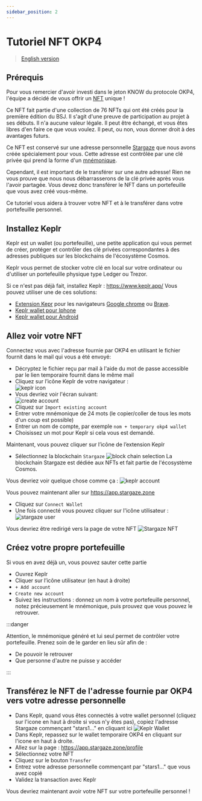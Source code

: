 ```yaml
---
sidebar_position: 2
---
```


# Tutoriel NFT OKP4

> [English version](./en.md)

## Prérequis

Pour vous remercier d'avoir investi dans le jeton KNOW du protocole OKP4, l'équipe a décidé de vous offrir un [NFT](https://en.wikipedia.org/wiki/Non-fungible_token) unique !

Ce NFT fait partie d'une collection de 76 NFTs qui ont été créés pour la première édition du BSJ. Il s'agit d'une preuve de participation au projet à ses débuts. Il n'a aucune valeur légale. Il peut être échangé, et vous êtes libres d'en faire ce que vous voulez. Il peut, ou non, vous donner droit à des avantages futurs.

Ce NFT est conservé sur une adresse personnelle [Stargaze](https://www.stargaze.zone/) que nous avons créée spécialement pour vous. Cette adresse est contrôlée par une clé privée qui prend la forme d'un [mnémonique](https://journalducoin.com/actualites/phrases-mnemoniques/).

Cependant, il est important de le transférer sur une autre adresse! Rien ne vous prouve que nous nous débarrasserons de la clé privée après vous l'avoir partagée. Vous devez donc transférer le NFT dans un portefeuille que vous avez créé vous-même.

Ce tutoriel vous aidera à trouver votre NFT et à le transférer dans votre portefeuille personnel.

## Installez Keplr

Keplr est un wallet (ou portefeuille), une petite application qui vous permet de créer, protéger et contrôler des clé privées correspondantes à des adresses publiques sur les blockchains de l'écosystème Cosmos.

Keplr vous permet de stocker votre clé en local sur votre ordinateur ou d'utiliser un portefeuille physique type Ledger ou Trezor.

Si ce n'est pas déjà fait, installez Keplr : <https://www.keplr.app/>
Vous pouvez utiliser une de ces solutions:

- [Extension Kepr](https://chrome.google.com/webstore/detail/keplr/dmkamcknogkgcdfhhbddcghachkejeap) pour les navigateurs [Google chrome](https://www.google.com/chrome/index.html) ou [Brave](https://brave.com/).
- [Keplr wallet pour Iphone](https://apps.apple.com/us/app/keplr-wallet)
- [Keplr wallet pour Android](https://play.google.com/store/apps/details?id=com.chainapsis.keplr)

## Allez voir votre NFT

Connectez vous avec l'adresse fournie par OKP4 en utilisant le fichier fournit dans le mail qui vous a été envoyé:

- Décryptez le fichier reçu par mail à l'aide du mot de passe accessible par le lien temporaire fournit dans le même mail
- Cliquez sur l’icône Keplr de votre navigateur :  
  ![keplr icon](/img/content/nft-tutorial/keplr-icon.png)
- Vous devriez voir l'écran suivant:  
  ![create account](/img/content/nft-tutorial/account-creation-keplr.png)
- Cliquez sur `Import existing account`
- Entrer votre mnémonique de 24 mots (le copier/coller de tous les mots d'un coup est possible)
- Entrer un nom de compte, par exemple `nom + temporary okp4 wallet`
- Choisissez un mot pour Keplr si cela vous est demandé.

Maintenant, vous pouvez cliquer sur l’icône de l’extension Keplr

- Sélectionnez la blockchain `Stargaze` ![block chain selection](/img/content/nft-tutorial/block-chain-select.png)
La blockchain Stargaze est dédiée aux NFTs et fait partie de l'écosystème Cosmos.

Vous devriez voir quelque chose comme ça :
![keplr account](/img/content/nft-tutorial/keplr-account.png)

Vous pouvez maintenant aller sur <https://app.stargaze.zone>

- Cliquez sur `Connect Wallet`
- Une fois connecté vous pouvez cliquer sur l'icône utilisateur : ![stargaze user](/img/content/nft-tutorial/stargaze-account.png)

Vous devriez être redirigé vers la page de votre NFT
![Stargaze NFT](/img/content/nft-tutorial/stargaze-nft.png)

## Créez votre propre portefeuille

Si vous en avez déjà un, vous pouvez sauter cette partie

- Ouvrez Keplr
- Cliquer sur l’icône utilisateur (en haut à droite)
- `+ Add account`
- `Create new account`
- Suivez les instructions : donnez un nom à votre portefeuille personnel, notez précieusement le mnémonique, puis prouvez que vous pouvez le retrouver.

:::danger

Attention, le mnémonique généré et lui seul permet de contrôler votre portefeuille. Prenez soin de le garder en lieu sûr afin de :

- De pouvoir le retrouver
- Que personne d'autre ne puisse y accéder

:::

## Transférez le NFT de l'adresse fournie par OKP4 vers votre adresse personnelle

- Dans Keplr, quand vous êtes connectés à votre wallet personnel (cliquez sur l'icone en haut à droite si vous n'y êtes pas), copiez l'adresse Stargaze commençant "stars1..." en cliquant ici ![Keplr Wallet](/img/content/nft-tutorial/stargaze-wallet.PNG) 
- Dans Keplr, repassez sur le wallet temporaire OKP4 en cliquant sur l'icone en haut à droite.
- Allez sur la page : <https://app.stargaze.zone/profile>
- Sélectionnez votre NFT
- Cliquez sur le bouton `Transfer`
- Entrez votre adresse personnelle commençant par "stars1..." que vous avez copié
- Validez la transaction avec Keplr

Vous devriez maintenant avoir votre NFT sur votre portefeuille personnel !
